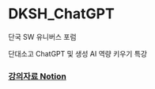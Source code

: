 # DKSH_ChatGPT
단국 SW 유니버스 포럼

단대소고 ChatGPT 및 생성 AI 역량 키우기 특강

### [강의자료 Notion](https://coherent-ox-b9a.notion.site/1-155417d2cd3849dcbd96fbda17fc164f?pvs=4)
